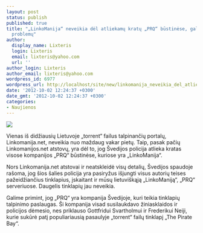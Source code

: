```yaml
---
layout: post
status: publish
published: true
title: "„LinkoManija“ neveikia dėl atliekamų kratų „PRQ“ būstinėse, gali būti daugiau
  problemų"
author:
  display_name: Lixteris
  login: Lixteris
  email: lixteris@yahoo.com
  url: ''
author_login: Lixteris
author_email: lixteris@yahoo.com
wordpress_id: 6977
wordpress_url: http://localhost/site/new/linkomanija_neveikia_del_atliekamu_kratu_prq_bustinese_gali_buti_daugiau_problemu/
date: '2012-10-02 12:24:37 +0300'
date_gmt: '2012-10-02 12:24:37 +0300'
categories:
- Naujienos
---
```

<p><div class="imgright"><img src="http://technews.lt/upload/serverslm.jpg"  /></div></p>
<p>
	Vienas i&scaron; didžiausių Lietuvoje &bdquo;torrent&ldquo; failus talpinančių portalų, Linkomanija.net, neveikia nuo maždaug vakar pietų. Taip, pasak pačių Linkomanijos.net atstovų, yra dėl to, jog &Scaron;vedijos policija atlieka kratas visose kompanijos &bdquo;PRQ&ldquo; būstinėse, kuriose yra &bdquo;LinkoManija&ldquo;.</p>
<p>
	Nors Linkomanija.net atstovai ir neatskleidė visų detalių, &Scaron;vedijos spaudoje ra&scaron;oma, jog &scaron;ios &scaron;alies policija yra pasiryžus i&scaron;jungti visus autorių teises pažeidžiančius tinklapius, įskaitant ir mūsų lietuvi&scaron;kąją &bdquo;LinkoManiją&ldquo;, &bdquo;PRQ&ldquo; serveriuose. Daugelis tinklapių jau neveikia.</p>
<p>
	Galime primint, jog &bdquo;PRQ&ldquo; yra kompanija &Scaron;vedijoje, kuri teikia tinklapių talpinimo paslaugas. &Scaron;i kompanija visad susilaukdavo žiniasklaidos ir policijos dėmesio, nes priklauso Gottfridui Svartholmui ir Frederikui Neiji, kurie sukūrė patį populiariausią pasaulyje &bdquo;torrent&ldquo; failų tinklapį &bdquo;The Pirate Bay&ldquo;.</p>
